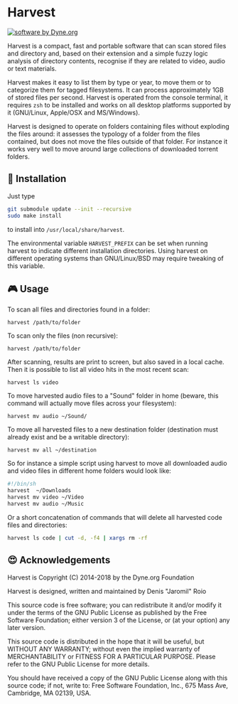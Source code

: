 # Harvest

[![software by Dyne.org](https://zenroom.dyne.org/img/software_by_dyne.png)](http://www.dyne.org)

Harvest is a compact, fast and portable software that can scan stored files and directory and, based on their extension and a simple fuzzy logic analysis of directory contents, recognise if they are related to video, audio or text materials.

Harvest makes it easy to list them by type or year, to move them or to categorize them for tagged filesystems. It can process approximately 1GB of stored files per second. Harvest is operated from the console terminal, it requires `zsh` to be installed and works on all desktop platforms supported by it (GNU/Linux, Apple/OSX and MS/Windows).

Harvest is designed to operate on folders containing files without exploding the files around: it assesses the typology of a folder from the files contained, but does not move the files outside of that folder. For instance it works very well to move around large collections of downloaded torrent folders.

## :floppy_disk: Installation

Just type 
```bash
git submodule update --init --recursive
sudo make install
``` 
to install into `/usr/local/share/harvest`.

The environmental variable `HARVEST_PREFIX` can be set when running harvest to indicate different installation directories. Using harvest on different operating systems than GNU/Linux/BSD may require tweaking of this variable.

## :video_game: Usage

To scan all files and directories found in a folder:
```
harvest /path/to/folder
```
To scan only the files (non recursive):
```
harvest /path/to/folder
```

After scanning, results are print to screen, but also saved in a local cache. Then it is possible to list all video hits in the most recent scan:
```
harvest ls video
```

To move harvested audio files to a "Sound" folder in home (beware, this command will actually move files across your filesystem):
```
harvest mv audio ~/Sound/
```

To move all harvested files to a new destination folder (destination must already exist and be a writable directory):
```
harvest mv all ~/destination
```

So for instance a simple script using harvest to move all downloaded audio and video files in different home folders would look like:
```sh
#!/bin/sh
harvest  ~/Downloads
harvest mv video ~/Video
harvest mv audio ~/Music
```

Or a short concatenation of commands that will delete all harvested code files and directories:
```sh
harvest ls code | cut -d, -f4 | xargs rm -rf
```


## :heart_eyes: Acknowledgements

Harvest is Copyright (C) 2014-2018 by the Dyne.org Foundation

Harvest is designed, written and maintained by Denis "Jaromil" Roio

This source code is free software; you can redistribute it and/or
modify it under the terms of the GNU Public License as published by
the Free Software Foundation; either version 3 of the License, or
(at your option) any later version.

This source code is distributed in the hope that it will be useful,
but WITHOUT ANY WARRANTY; without even the implied warranty of
MERCHANTABILITY or FITNESS FOR A PARTICULAR PURPOSE.  Please refer
to the GNU Public License for more details.

You should have received a copy of the GNU Public License along with
this source code; if not, write to: Free Software Foundation, Inc.,
675 Mass Ave, Cambridge, MA 02139, USA.
